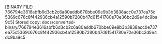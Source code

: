 [BINARY FILE: 766794e3616abfb6d3cb2c6a80addb670bbe09e9b3b3838acc0e737ea75c5369c676c8f442936cb4a12590b7280b47d61541780e70e36bc2d9e4dc9ba9c5]
Stored copy: docs/converted-binary/766794e3616abfb6d3cb2c6a80addb670bbe09e9b3b3838acc0e737ea75c5369c676c8f442936cb4a12590b7280b47d61541780e70e36bc2d9e4dc9ba9c5
